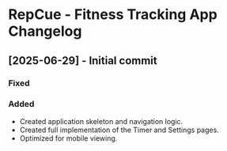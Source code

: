 # RepCue - Fitness Tracking App Changelog

## [2025-06-29] - Initial commit

### Fixed


### Added
- Created application skeleton and navigation logic.
- Created full implementation of the Timer and Settings pages.
- Optimized for mobile viewing.

